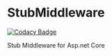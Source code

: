 # StubMiddleware

[![Codacy Badge](https://api.codacy.com/project/badge/Grade/2741eb87cb664d1cb68cc8cd8325a9e3)](https://app.codacy.com/app/mehmetcan/StubMiddleware?utm_source=github.com&utm_medium=referral&utm_content=MCKanpolat/StubMiddleware&utm_campaign=badger)

Stub Middleware for Asp.net Core
